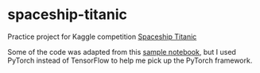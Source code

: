 # spaceship-titanic
Practice project for Kaggle competition [Spaceship Titanic](https://www.kaggle.com/competitions/spaceship-titanic/overview)

Some of the code was adapted from this [sample notebook](https://www.kaggle.com/code/gusthema/spaceship-titanic-with-tfdf/notebook), but I used PyTorch instead of TensorFlow to help me pick up the PyTorch framework.
